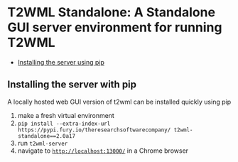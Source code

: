 # T2WML Standalone: A Standalone GUI server environment for running T2WML

* [Installing the server using pip](#install)


## Installing the server with pip
<span id="install"></span>

A locally hosted web GUI version of t2wml can be installed quickly using pip

1. make a fresh virtual environment
2. `pip install --extra-index-url https://pypi.fury.io/theresearchsoftwarecompany/ t2wml-standalone==2.0a17`
3. run `t2wml-server`
4. navigate to [`http://localhost:13000/`](http://localhost:13000/) in a Chrome browser
